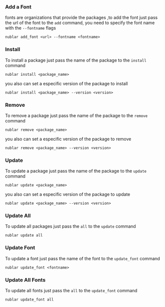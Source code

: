 
### Add a Font 
fonts are organizations that provide the packages ,to add the font just pass the url of the font to the `add` command, you need to specify the font name with the `--fontname` flags
```shell
nublar add_font <url> --fontname <fontname>
```

### Install 
To install a package just pass the name of the package to the `install` command
```shell
nublar install <package_name>
```
you also can set a especific version of the package to install
```shell
nublar install <package_name> --version <version>
```


### Remove
To remove a package just pass the name of the package to the `remove` command
```shell
nublar remove <package_name>
```
you also can set a especific version of the package to remove
```shell
nublar remove <package_name> --version <version>
```
### Update
To update a package just pass the name of the package to the `update` command
```shell
nublar update <package_name>
```
you also can set a especific version of the package to update
```shell
nublar update <package_name> --version <version>
```



### Update All
To update all packages just pass the `all` to the `update` command
```shell
nublar update all
```

### Update Font
To update a font just pass the name of the font to the `update_font` command
```shell
nublar update_font <fontname>
```
### Update All Fonts
To update all fonts just pass the `all` to the `update_font` command
```shell
nublar update_font all
```
